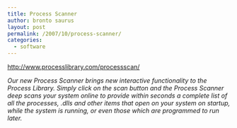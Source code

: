 ```yaml
---
title: Process Scanner
author: bronto saurus
layout: post
permalink: /2007/10/process-scanner/
categories:
  - software
---
```

<a href="http://www.processlibrary.com/processscan/" target="_blank" >http://www.processlibrary.com/processscan/</a>

*Our new Process Scanner brings new interactive functionality to the Process Library. Simply click on the scan button and the Process Scanner deep scans your system online to provide within seconds a complete list of all the processes, .dlls and other items that open on your system on startup, while the system is running, or even those which are programmed to run later.*